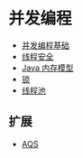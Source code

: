 # 并发编程

- [并发编程基础](https://github.com/lazecoding/Note/blob/main/note/articles/concurrent/base.md)
- [线程安全](https://github.com/lazecoding/Note/blob/main/note/articles/concurrent/线程安全.md)
- [Java 内存模型](https://github.com/lazecoding/Note/blob/main/note/articles/jvm/内存模型.md)
- [锁](https://github.com/lazecoding/Note/blob/main/note/articles/concurrent/lock.md)
- [线程池](https://github.com/lazecoding/Note/blob/main/note/articles/concurrent/threadpool.md)


## 扩展
- [AQS](https://github.com/lazecoding/Note/blob/main/note/articles/concurrent/AQS.md)
<!--
- [ThreadLocal](https://github.com/lazecoding/Note/blob/main/note/articles/concurrent/ThreadLocal.md)
-->
